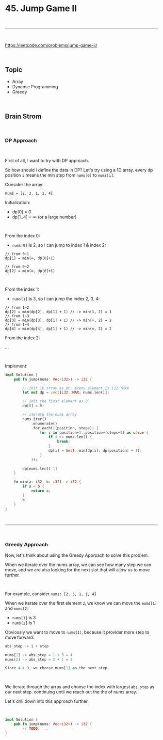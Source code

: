 # 45. Jump Game II

<br>

---

<br>

https://leetcode.com/problems/jump-game-ii/

<br>

## Topic 

* Array
* Dynamic Programming
* Greedy

<br>

## Brain Strom

<br>

### DP Approach

<br>

First of all, I want to try with DP approach.

So how should I define the data in DP? Let's try using a 1D array. every dp position `i` means the min step from `nums[0]` to `nums[i]`.

Consider the array: 

```
nums = [2, 3, 1, 1, 4]
```

Initialization:

* dp[0] = 0
* dp[1..4] = ∞ (or a large number)

<br>

From the index 0:

* `nums[0]` is 2, so I can jump to index 1 & index 2:


```
// from 0~1
dp[1] = min(∞, dp[0]+1)

// from 0~2
dp[2] = min(∞, dp[0]+1)
```

<br>

From the index 1:

* `nums[1]` is 3, so I can jump the index 2, 3, 4:

```
// from 1~2
dp[2] = min(dp[2], dp[1] + 1) // -> min(1, 2) = 1
// from 1~3
dp[3] = min(dp[3], dp[1] + 1) // -> min(∞, 2) = 2
// from 1~4
dp[4] = min(dp[4], dp[1] + 1) // -> min(∞, 2) = 2
```

From the index 2:

...

<br>

Implement:

```rust
impl Solution {
    pub fn jump(nums: Vec<i32>) -> i32 {

        // init 1D array as DP, eveny element is i32::MAX
        let mut dp = vec![i32::MAX; nums.len()];

        // init the first element as 0
        dp[0] = 0;

        // iterate the nums array
        nums.iter()
            .enumerate()
            .for_each(|(position, steps)| {
                for i in position+1..position+(steps+1) as usize {
                    if i >= nums.len() {
                        break;
                    }
                    dp[i] = Self::min(dp[i], dp[position] + 1);
                }
            });
        
        dp[nums.len()-1]
    }

    fn min(a: i32, b: i32) -> i32 {
        if a < b {
            return a;
        }
        b
    }
}
```

<br>

---

<br>


### Greedy Approach

Now, let's think about using the Greedy Approach to solve this problem.

When we iterate over the nums array, we can see how many step we can move, and we are also 
looking for the next slot that will allow us to move further.

<br>

For example, consider `nums: [2, 3, 1, 1, 4]`

When we iterate over the first element `2`, we know we can move the `nums[1]` and `nums[2]`

* `nums[1]` is 3
* `nums[2]` is 1

Obviously we want to move to `nums[1]`, because it provider more step to move forward.

```rust
abs_step -> i + step

nums[1] -> abs_step = 1 + 3 = 4
nums[2] -> abs_step = 2 + 1 = 3

Since 4 > 3, we choose nums[1] as the next step.
```

<br>

We iterate through the array and choose the index with largest `abs_step` as our next step.
continuing until we reach out the the of nums array.

Let's drill down into this approach further.

<br>

```rust
impl Solution {
    pub fn jump(nums: Vec<i32>) -> i32 {
        // TODO: ...
}
```